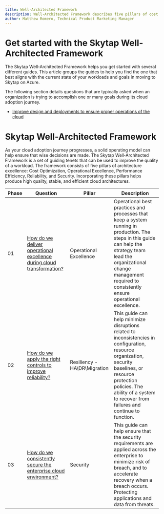 ```yaml
---
title: Well-Architected Framework
description: Well-Architected Framework describes five pillars of cost optimization, operational excellence, performance efficiency, reliability, and security, that result in a high quality and scalable cloud architecture.
author: Matthew Romero, Technical Product Marketing Manager
---
```


# Get started with the Skytap Well-Architected Framework 

The Skytap Well-Architected Framework helps you get started with several different guides. This article groups the guides to help you find the one that best aligns with the current state of your workloads and goals in moving to Skytap on Azure.

The following section details questions that are typically asked when an organization is trying to accomplish one or many goals during its cloud adoption journey.
<!--- * Adopt the cloud to deliver business and technical outcomes sooner --->
* [Improve design and deployments to ensure proper operations of the cloud](./operations/)  

#  Skytap Well-Architected Framework 

As your cloud adoption journey progresses, a solid operating model can help ensure that wise decisions are made. 
The Skytap Well-Architected Framework is a set of guiding tenets that can be used to improve the quality of a workload. The framework consists of five pillars of architecture excellence: Cost Optimization, Operational Excellence, Performance Efficiency, Reliability, and Security. Incorporating these pillars helps produce high quality, stable, and efficient cloud architectures.

| Phase | Question | Pillar | Description |
| ----- | -------- | ------ | ----------- |
| 01 | [How do we deliver operational excellence during cloud transformation?](./operations/) | Operational Excellence | Operational best practices and processes that keep a system running in production. The steps in this guide can help the strategy team lead the organizational change management required to consistently ensure operational excellence. |
| 02 | [How do we apply the right controls to improve reliability?](./resiliency/) | Resiliency - HA\DR\Migration | This guide can help minimize disruptions related to inconsistencies in configuration, resource organization, security baselines, or resource protection policies. The ability of a system to recover from failures and continue to function. |
| 03 | [How do we consistently secure the enterprise cloud environment?](./security/) | Security | This guide can help ensure that the security requirements are applied across the enterprise to minimize risk of breach, and to accelerate recovery when a breach occurs. Protecting applications and data from threats. |

<!--- | 04 | How can our systems automatically adapt to changes in load, and still ensure performance across the enterprise? | Scalability & Performance Efficiency | This guide can help you establish processes for maintaining performance across the enterprise, as well as build in the ability of a system to adapt to changes in workload. | --->
<!--- | 05 | How do we manage enterprise costs? | Cost Optimization |This guide can help you start optimizing enterprise costs and manage costs across the environment. Managing costs to maximize the value delivered. | --->
